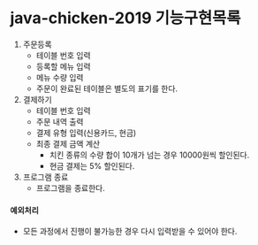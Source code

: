# java-chicken-2019 기능구현목록

1. 주문등록
    - 테이블 번호 입력
    - 등록할 메뉴 입력
    - 메뉴 수량 입력
    - 주문이 완료된 테이블은 별도의 표기를 한다.
2. 결제하기
    - 테이블 번호 입력
    - 주문 내역 출력
    - 결제 유형 입력(신용카드, 현금)
    - 최종 결제 금액 계산
        - 치킨 종류의 수량 합이 10개가 넘는 경우 10000원씩 할인된다.
        - 현금 결제는 5% 할인된다.
3. 프로그램 종료
    - 프로그램을 종료한다.
    
#### 예외처리

- 모든 과정에서 진행이 불가능한 경우 다시 입력받을 수 있어야 한다.
